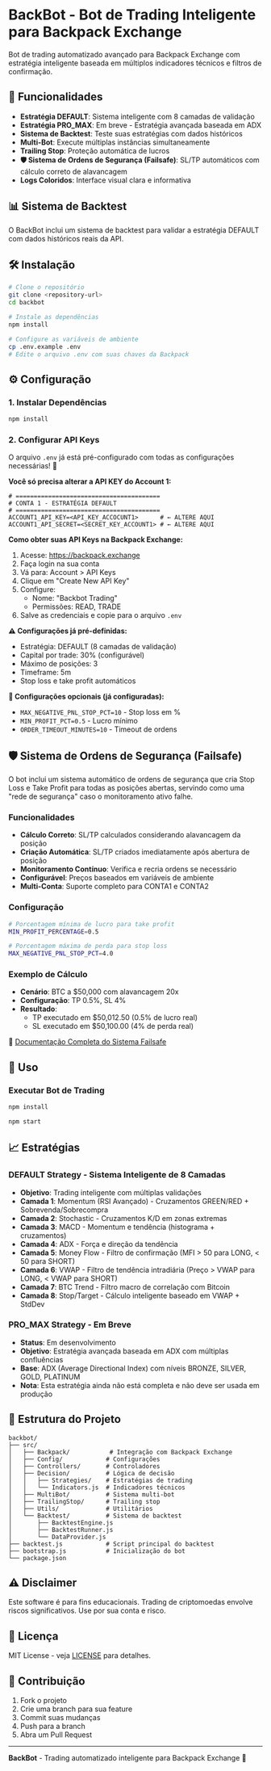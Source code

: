 # BackBot - Bot de Trading Inteligente para Backpack Exchange

Bot de trading automatizado avançado para Backpack Exchange com estratégia inteligente baseada em múltiplos indicadores técnicos e filtros de confirmação.

## 🚀 Funcionalidades

- **Estratégia DEFAULT**: Sistema inteligente com 8 camadas de validação
- **Estratégia PRO_MAX**: Em breve - Estratégia avançada baseada em ADX
- **Sistema de Backtest**: Teste suas estratégias com dados históricos
- **Multi-Bot**: Execute múltiplas instâncias simultaneamente
- **Trailing Stop**: Proteção automática de lucros
- **🛡️ Sistema de Ordens de Segurança (Failsafe)**: SL/TP automáticos com cálculo correto de alavancagem
- **Logs Coloridos**: Interface visual clara e informativa

## 📊 Sistema de Backtest

O BackBot inclui um sistema de backtest para validar a estratégia DEFAULT com dados históricos reais da API.

## 🛠️ Instalação

```bash
# Clone o repositório
git clone <repository-url>
cd backbot

# Instale as dependências
npm install

# Configure as variáveis de ambiente
cp .env.example .env
# Edite o arquivo .env com suas chaves da Backpack
```

## ⚙️ Configuração

### 1. Instalar Dependências

```bash
npm install
```

### 2. Configurar API Keys

O arquivo `.env` já está pré-configurado com todas as configurações necessárias! 🎉

**Você só precisa alterar a API KEY do Account 1:**

```env
# ========================================
# CONTA 1 - ESTRATÉGIA DEFAULT
# ========================================
ACCOUNT1_API_KEY=<API_KEY_ACCOCUNT1>      # ← ALTERE AQUI  
ACCOUNT1_API_SECRET=<SECRET_KEY_ACCOUNT1> # ← ALTERE AQUI
```

**Como obter suas API Keys na Backpack Exchange:**

1. Acesse: https://backpack.exchange
2. Faça login na sua conta
3. Vá para: Account > API Keys
4. Clique em "Create New API Key"
5. Configure:
   - Nome: "Backbot Trading"
   - Permissões: READ, TRADE
6. Salve as credenciais e copie para o arquivo `.env`

**⚠️ Configurações já pré-definidas:**
- Estratégia: DEFAULT (8 camadas de validação)
- Capital por trade: 30% (configurável)
- Máximo de posições: 3
- Timeframe: 5m
- Stop loss e take profit automáticos

**🔧 Configurações opcionais (já configuradas):**
- `MAX_NEGATIVE_PNL_STOP_PCT=10` - Stop loss em %
- `MIN_PROFIT_PCT=0.5` - Lucro mínimo
- `ORDER_TIMEOUT_MINUTES=10` - Timeout de ordens

## 🛡️ Sistema de Ordens de Segurança (Failsafe)

O bot inclui um sistema automático de ordens de segurança que cria Stop Loss e Take Profit para todas as posições abertas, servindo como uma "rede de segurança" caso o monitoramento ativo falhe.

### Funcionalidades
- **Cálculo Correto**: SL/TP calculados considerando alavancagem da posição
- **Criação Automática**: SL/TP criados imediatamente após abertura de posição
- **Monitoramento Contínuo**: Verifica e recria ordens se necessário
- **Configurável**: Preços baseados em variáveis de ambiente
- **Multi-Conta**: Suporte completo para CONTA1 e CONTA2

### Configuração
```bash
# Porcentagem mínima de lucro para take profit
MIN_PROFIT_PERCENTAGE=0.5

# Porcentagem máxima de perda para stop loss
MAX_NEGATIVE_PNL_STOP_PCT=4.0
```

### Exemplo de Cálculo
- **Cenário**: BTC a $50,000 com alavancagem 20x
- **Configuração**: TP 0.5%, SL 4%
- **Resultado**: 
  - TP executado em $50,012.50 (0.5% de lucro real)
  - SL executado em $50,100.00 (4% de perda real)

📖 [Documentação Completa do Sistema Failsafe](FAILSAFE_ORDERS_V2.md)

## 🚀 Uso

### Executar Bot de Trading

```bash
npm install

npm start
```

## 📈 Estratégias

### DEFAULT Strategy - Sistema Inteligente de 8 Camadas
- **Objetivo**: Trading inteligente com múltiplas validações
- **Camada 1**: Momentum (RSI Avançado) - Cruzamentos GREEN/RED + Sobrevenda/Sobrecompra
- **Camada 2**: Stochastic - Cruzamentos K/D em zonas extremas
- **Camada 3**: MACD - Momentum e tendência (histograma + cruzamentos)
- **Camada 4**: ADX - Força e direção da tendência
- **Camada 5**: Money Flow - Filtro de confirmação (MFI > 50 para LONG, < 50 para SHORT)
- **Camada 6**: VWAP - Filtro de tendência intradiária (Preço > VWAP para LONG, < VWAP para SHORT)
- **Camada 7**: BTC Trend - Filtro macro de correlação com Bitcoin
- **Camada 8**: Stop/Target - Cálculo inteligente baseado em VWAP + StdDev

### PRO_MAX Strategy - Em Breve
- **Status**: Em desenvolvimento
- **Objetivo**: Estratégia avançada baseada em ADX com múltiplas confluências
- **Base**: ADX (Average Directional Index) com níveis BRONZE, SILVER, GOLD, PLATINUM
- **Nota**: Esta estratégia ainda não está completa e não deve ser usada em produção

## 📁 Estrutura do Projeto

```
backbot/
├── src/
│   ├── Backpack/           # Integração com Backpack Exchange
│   ├── Config/            # Configurações
│   ├── Controllers/       # Controladores
│   ├── Decision/          # Lógica de decisão
│   │   ├── Strategies/    # Estratégias de trading
│   │   └── Indicators.js  # Indicadores técnicos
│   ├── MultiBot/          # Sistema multi-bot
│   ├── TrailingStop/      # Trailing stop
│   ├── Utils/             # Utilitários
│   └── Backtest/          # Sistema de backtest
│       ├── BacktestEngine.js
│       ├── BacktestRunner.js
│       └── DataProvider.js
├── backtest.js            # Script principal do backtest
├── bootstrap.js           # Inicialização do bot
└── package.json
```

## ⚠️ Disclaimer

Este software é para fins educacionais. Trading de criptomoedas envolve riscos significativos. Use por sua conta e risco.

## 📄 Licença

MIT License - veja [LICENSE](LICENSE) para detalhes.

## 🤝 Contribuição

1. Fork o projeto
2. Crie uma branch para sua feature
3. Commit suas mudanças
4. Push para a branch
5. Abra um Pull Request

---

**BackBot** - Trading automatizado inteligente para Backpack Exchange 🚀
